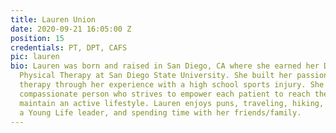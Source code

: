 ```yaml
---
title: Lauren Union
date: 2020-09-21 16:05:00 Z
position: 15
credentials: PT, DPT, CAFS
pic: lauren
bio: Lauren was born and raised in San Diego, CA where she earned her Doctorate of
  Physical Therapy at San Diego State University. She built her passion for physical
  therapy through her experience with a high school sports injury. She is a kind and
  compassionate person who strives to empower each patient to reach their goals and
  maintain an active lifestyle. Lauren enjoys puns, traveling, hiking, running, being
  a Young Life leader, and spending time with her friends/family.
---
```

